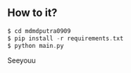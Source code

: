 ## How to it?
```php
$ cd mdmdputra0909
$ pip install -r requirements.txt
$ python main.py
```
Seeyouu
